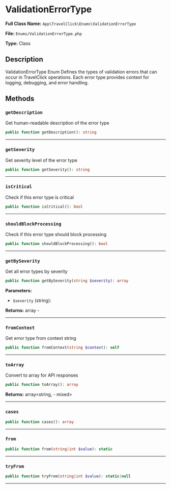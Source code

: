 # ValidationErrorType

**Full Class Name:** `App\TravelClick\Enums\ValidationErrorType`

**File:** `Enums/ValidationErrorType.php`

**Type:** Class

## Description

ValidationErrorType Enum
Defines the types of validation errors that can occur in TravelClick operations.
Each error type provides context for logging, debugging, and error handling.

## Methods

### `getDescription`

Get human-readable description of the error type

```php
public function getDescription(): string
```

---

### `getSeverity`

Get severity level of the error type

```php
public function getSeverity(): string
```

---

### `isCritical`

Check if this error type is critical

```php
public function isCritical(): bool
```

---

### `shouldBlockProcessing`

Check if this error type should block processing

```php
public function shouldBlockProcessing(): bool
```

---

### `getBySeverity`

Get all error types by severity

```php
public function getBySeverity(string $severity): array
```

**Parameters:**

- `$severity` (string): 

**Returns:** array<self> - 

---

### `fromContext`

Get error type from context string

```php
public function fromContext(string $context): self
```

---

### `toArray`

Convert to array for API responses

```php
public function toArray(): array
```

**Returns:** array<string, - mixed>

---

### `cases`

```php
public function cases(): array
```

---

### `from`

```php
public function from(string|int $value): static
```

---

### `tryFrom`

```php
public function tryFrom(string|int $value): static|null
```

---

